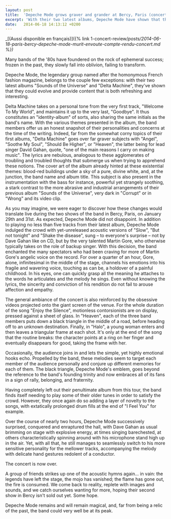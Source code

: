 ```yaml
---
layout: post
title:  'Depeche Mode grows graver and grander at Bercy, Paris (concert review)'
excerpt: 'With their two latest albums, Depeche Mode have shown that they could evolve and provide content that is both refreshing and interesting.'
date:   2014-06-18 14:13:12 +0200
---
```


_[(Aussi disponible en français)]({% link 1-concert-review/_posts/2014-06-18-paris-bercy-depeche-mode-murit-envoute-compte-rendu-concert.md %})_

Many bands of the '80s have foundered on the rock of ephemeral success; frozen in the past, they slowly fall into oblivion, failing to transform.

Depeche Mode, the legendary group named after the homonymous French fashion magazine, belongs to the couple few exceptions: with their two latest albums "Sounds of the Universe" and "Delta Machine", they've shown that they could evolve and provide content that is both refreshing and interesting.

Delta Machine takes on a personal tone from the very first track, "Welcome To My World", and maintains it up to the very last, "Goodbye". It thus constitutes an "identity-album" of sorts, also sharing the same initials as the band's name. With the various themes presented in the album, the band members offer us an honest snapshot of their personalities and concerns at the time of the writing. Indeed, far from the somewhat corny topics of their first albums, "Delta Machine" goes over far graver subjects with "Angel", "Soothe My Soul", "Should Be Higher", or "Heaven", the latter being for lead singer David Gahan, quote, "one of the main reasons I carry on making music". The lyrics are nebulous, analogous to these agglomerates of troubling and troubled thoughts that submerge us when trying to apprehend these notions. The cover art of the album already hinted at these existential themes: blood-red buildings under a sky of a pure, divine white, and, at the junction, the band name and album title. This subject is also present in the instrumentation with the bass for instance, powerful yet strangely soothing, a stark contrast to the more abrasive and industrial arrangements of their previous album "Sounds of the Universe", very dark in "Corrupt" or in "Wrong" and its video clip.

As you may imagine, we were eager to discover how these changes would translate live during the two shows of the band in Bercy, Paris, on January 29th and 31st. As expected, Depeche Mode did not disappoint. In addition to playing no less than five tracks from their latest album, Depeche Mode indulged the crowd with yet-unreleased acoustic versions of "Slow", "But not tonight" and "Shake the disease", sung – to everyone's surprise – not by Dave Gahan like on CD, but by the very talented Martin Gore, who otherwise typically takes on the role of backup singer. With this decision, the band enchanted the many spectators who had been craving for more of Martin Gore's angelic voice on the record. For over a quarter of an hour, Gore, alone, infinitesimal in the middle of the stage, channels his emotions into his fragile and wavering voice, touching as can be, a holdover of a painful childhood. In his eyes, one can quickly grasp all the meaning he attaches to the words he articulates and the melody he sings. Even without knowing the lyrics, the sincerity and conviction of his rendition do not fail to arouse affection and empathy.

The general ambiance of the concert is also reinforced by the obsessive videos projected onto the giant screen of the venue. For the whole duration of the song "Enjoy the Silence", motionless contorsionists are on display, pressed against a sheet of glass. In "Heaven", each of the three band members puts down a black triangle in the middle of a road, before heading off to an unknown destination. Finally, in "Halo", a young woman enters and then leaves a triangular frame at each shot. It's only at the end of the song that the routine breaks: the character points at a ring on her finger and eventually disappears for good, taking the frame with her.

Occasionally, the audience joins in and lets the simple, yet highly emotional hooks echo. Propelled by the band, these melodies seem to target each member of the audience personally and conjure up different memories for each of them. The black triangle, Depeche Mode's emblem, goes beyond the reference to the band's founding trinity and now embraces all of its fans in a sign of rally, belonging, and fraternity.

Having completely left out their penultimate album from this tour, the band finds itself needing to play some of their older tunes in order to satisfy the crowd. However, they once again do so adding a layer of novelty to the songs, with extatically prolonged drum fills at the end of "I Feel You" for example.

Over the course of nearly two hours, Depeche Mode successively surprised, conquered and enraptured the hall, with Dave Gahan as usual brimming on stage with explosive energy, at times singing barechested, at others characteristically spinning around with his microphone stand high up in the air. Yet, with all that, he still manages to seamlessly switch to his more sensitive personality for the mellower tracks, accompanying the melody with delicate hand gestures redolent of a conductor.

The concert is now over.

A group of friends strikes up one of the acoustic hymns again... in vain: the legends have left the stage, the mojo has vanished; the flame has gone out, the fire is consumed. We come back to reality, replete with images and sounds, and we catch ourselves wanting for more, hoping their second show in Bercy isn't sold out yet. Some hope.

Depeche Mode remains and will remain magical, and, far from being a relic of the past, the band could very well be at its peak.